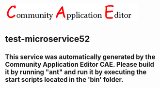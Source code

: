 ![CAE](https://github.com/CAE-Community-Application-Editor/microservice-test-microservice52/blob/master/img/logo.png)  

test-microservice52
===================


This service was automatically generated by the Community Application Editor CAE. Please build it by running "ant" and run it by executing the start scripts located in the 'bin' folder.
---------------
